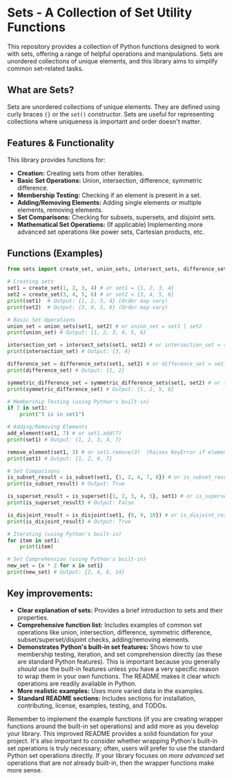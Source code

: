 # Sets - A Collection of Set Utility Functions

This repository provides a collection of Python functions designed to work with sets, offering a range of helpful operations and manipulations. Sets are unordered collections of unique elements, and this library aims to simplify common set-related tasks.

## What are Sets?

Sets are unordered collections of unique elements.  They are defined using curly braces `{}` or the `set()` constructor.  Sets are useful for representing collections where uniqueness is important and order doesn't matter.

## Features & Functionality

This library provides functions for:

* **Creation:** Creating sets from other iterables.
* **Basic Set Operations:** Union, intersection, difference, symmetric difference.
* **Membership Testing:** Checking if an element is present in a set.
* **Adding/Removing Elements:** Adding single elements or multiple elements, removing elements.
* **Set Comparisons:** Checking for subsets, supersets, and disjoint sets.
* **Mathematical Set Operations:** (If applicable) Implementing more advanced set operations like power sets, Cartesian products, etc.

## Functions (Examples)

```python
from sets import create_set, union_sets, intersect_sets, difference_sets, symmetric_difference_sets, is_subset, is_superset, is_disjoint, add_element, remove_element

# Creating sets
set1 = create_set(1, 2, 3, 4) # or set1 = {1, 2, 3, 4}
set2 = create_set(3, 4, 5, 6) # or set2 = {3, 4, 5, 6}
print(set1)  # Output: {1, 2, 3, 4} (Order may vary)
print(set2)  # Output: {3, 4, 5, 6} (Order may vary)

# Basic Set Operations
union_set = union_sets(set1, set2) # or union_set = set1 | set2
print(union_set) # Output: {1, 2, 3, 4, 5, 6}

intersection_set = intersect_sets(set1, set2) # or intersection_set = set1 & set2
print(intersection_set) # Output: {3, 4}

difference_set = difference_sets(set1, set2) # or difference_set = set1 - set2
print(difference_set) # Output: {1, 2}

symmetric_difference_set = symmetric_difference_sets(set1, set2) # or symmetric_difference_set = set1 ^ set2
print(symmetric_difference_set) # Output: {1, 2, 5, 6}

# Membership Testing (using Python's built-in)
if 3 in set1:
    print("3 is in set1")

# Adding/Removing Elements
add_element(set1, 7) # or set1.add(7)
print(set1) # Output: {1, 2, 3, 4, 7}

remove_element(set1, 3) # or set1.remove(3)  (Raises KeyError if element not present)
print(set1) # Output: {1, 2, 4, 7}

# Set Comparisons
is_subset_result = is_subset(set1, {1, 2, 4, 7, 8}) # or is_subset_result = set1 <= {1, 2, 4, 7, 8}
print(is_subset_result) # Output: True

is_superset_result = is_superset({1, 2, 3, 4, 5}, set1) # or is_superset_result = {1, 2, 3, 4, 5} >= set1
print(is_superset_result) # Output: False

is_disjoint_result = is_disjoint(set1, {8, 9, 10}) # or is_disjoint_result = set1.isdisjoint({8, 9, 10})
print(is_disjoint_result) # Output: True

# Iterating (using Python's built-in)
for item in set1:
    print(item)

# Set Comprehension (using Python's built-in)
new_set = {x * 2 for x in set1}
print(new_set) # Output: {2, 4, 8, 14}

```
 ## Key improvements:

* **Clear explanation of sets:**  Provides a brief introduction to sets and their properties.
* **Comprehensive function list:** Includes examples of common set operations like union, intersection, difference, symmetric difference, subset/superset/disjoint checks, adding/removing elements.
* **Demonstrates Python's built-in set features:** Shows how to use membership testing, iteration, and set comprehension directly (as these are standard Python features).  This is important because you generally *should* use the built-in features unless you have a very specific reason to wrap them in your own functions.  The README makes it clear which operations are readily available in Python.
* **More realistic examples:** Uses more varied data in the examples.
* **Standard README sections:** Includes sections for installation, contributing, license, examples, testing, and TODOs.

Remember to implement the example functions (if you are creating wrapper functions around the built-in set operations) and add more as you develop your library.  This improved README provides a solid foundation for your project.  It's also important to consider whether wrapping Python's built-in set operations is truly necessary; often, users will prefer to use the standard Python set operations directly.  If your library focuses on *more advanced* set operations that are *not* already built-in, then the wrapper functions make more sense.
